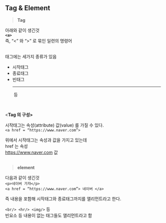 

## Tag  &  Element

> **Tag**
> 

아래와 같이 생긴것  
**`<a>`**  
즉, “<”  와 “>” 로 묶인 일련의 명령어  
<br>

태그에는 세가지 종류가 있음  
- 시작태그 <a>
- 종료태그 </a>
- 빈태그 <br/> <hr/> <img/> 등
<br>

<**Tag 의 구성>**  

시작태그는 속성(attribute)  값(value) 를 가질 수 있다.  
`<a href = “https://www.naver.com”>`

위에서 <a> 시작태그는 속성과 값을 가지고 있는데  
href 는 속성   
https://www.naver.com  값  
<br>
  
> **element**
> 

다음과 같이 생긴것                                             
`<p>네이버 가쟈</p>`  
`<a href = “https://www.naver.com”> 네이버 </a>`  

즉 내용을 포함해 시작태그와 종료태그까지를 앨리먼트라고 한다.

`<br/> <hr/> <img/>` 등  
빈요소 등 내용이 없는 태그들도 앨리먼트라고 함
<br>

